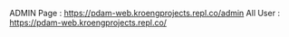 ADMIN Page : https://pdam-web.kroengprojects.repl.co/admin
All User : https://pdam-web.kroengprojects.repl.co/
